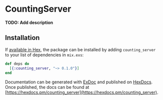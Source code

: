 # CountingServer

**TODO: Add description**

## Installation

If [available in Hex](https://hex.pm/docs/publish), the package can be installed
by adding `counting_server` to your list of dependencies in `mix.exs`:

```elixir
def deps do
  [{:counting_server, "~> 0.1.0"}]
end
```

Documentation can be generated with [ExDoc](https://github.com/elixir-lang/ex_doc)
and published on [HexDocs](https://hexdocs.pm). Once published, the docs can
be found at [https://hexdocs.pm/counting_server](https://hexdocs.pm/counting_server).

